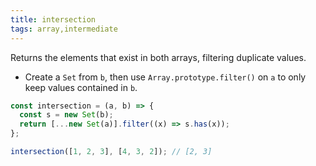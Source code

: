 ```yaml
---
title: intersection
tags: array,intermediate
---
```


Returns the elements that exist in both arrays, filtering duplicate values.

- Create a `Set` from `b`, then use `Array.prototype.filter()` on `a` to only keep values contained in `b`.

```js
const intersection = (a, b) => {
  const s = new Set(b);
  return [...new Set(a)].filter((x) => s.has(x));
};
```

```js
intersection([1, 2, 3], [4, 3, 2]); // [2, 3]
```
